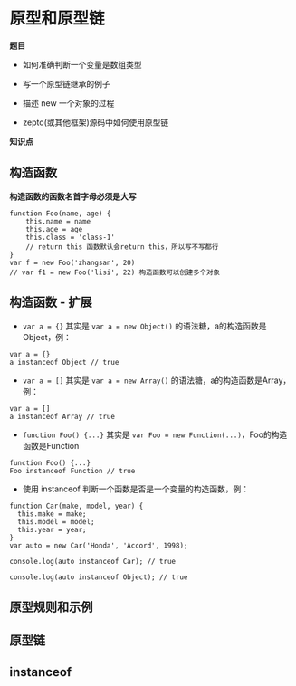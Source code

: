 # 原型和原型链

**题目**

- 如何准确判断一个变量是数组类型

- 写一个原型链继承的例子

- 描述 new 一个对象的过程

- zepto(或其他框架)源码中如何使用原型链

**知识点**

## 构造函数
**构造函数的函数名首字母必须是大写**

```
function Foo(name, age) {
    this.name = name
    this.age = age
    this.class = 'class-1'
    // return this 函数默认会return this，所以写不写都行
}
var f = new Foo('zhangsan', 20) 
// var f1 = new Foo('lisi', 22) 构造函数可以创建多个对象
```

## 构造函数 - 扩展

- `var a = {}` 其实是 `var a = new Object()` 的语法糖，a的构造函数是Object，例：

```
var a = {}
a instanceof Object // true
```

- `var a = []` 其实是 `var a = new Array()` 的语法糖，a的构造函数是Array，例：

```
var a = []
a instanceof Array // true
```

- `function Foo() {...}` 其实是 `var Foo = new Function(...)`，Foo的构造函数是Function

```
function Foo() {...}
Foo instanceof Function // true
```

- 使用 instanceof 判断一个函数是否是一个变量的构造函数，例：

```
function Car(make, model, year) {
  this.make = make;
  this.model = model;
  this.year = year;
}
var auto = new Car('Honda', 'Accord', 1998);

console.log(auto instanceof Car); // true

console.log(auto instanceof Object); // true
```

## 原型规则和示例

## 原型链

## instanceof

